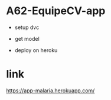 # A62-EquipeCV-app

* setup dvc

- get model

* deploy on heroku

# link
https://app-malaria.herokuapp.com/
